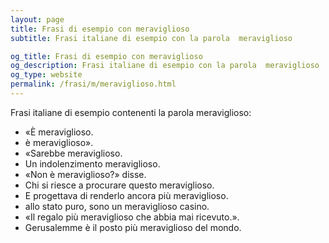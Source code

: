 ```yaml
---
layout: page
title: Frasi di esempio con meraviglioso 
subtitle: Frasi italiane di esempio con la parola  meraviglioso

og_title: Frasi di esempio con meraviglioso 
og_description: Frasi italiane di esempio con la parola  meraviglioso
og_type: website
permalink: /frasi/m/meraviglioso.html
---
```


Frasi italiane di esempio contenenti la parola meraviglioso:


- «È meraviglioso.
- è meraviglioso».
- «Sarebbe meraviglioso.
- Un indolenzimento meraviglioso.
- «Non è meraviglioso?» disse.
- Chi si riesce a procurare questo meraviglioso.
- E progettava di renderlo ancora più meraviglioso.
- allo stato puro, sono un meraviglioso casino.
- «Il regalo più meraviglioso che abbia mai ricevuto.».
- Gerusalemme è il posto più meraviglioso del mondo.
